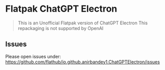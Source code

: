 # Flatpak ChatGPT Electron

> This is an Unofficial Flatpak version of ChatGPT Electron
> This repackaging is not supported by OpenAI

## Issues
Please open issues under: https://github.com/flathub/io.github.anirbandey1.ChatGPTElectron/issues
